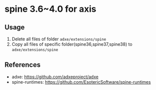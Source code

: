 # spine 3.6~4.0 for axis

## Usage
1. Delete all files of folder ```adxe/extensions/spine```
2. Copy all files of specific folder(spine36,spine37,spine38) to ```adxe/extensions/spine```

## References
* adxe: https://github.com/adxeproject/adxe
* spine-runtimes: https://github.com/EsotericSoftware/spine-runtimes
